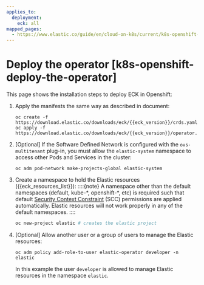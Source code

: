 ```yaml
---
applies_to:
  deployment:
    eck: all
mapped_pages:
  - https://www.elastic.co/guide/en/cloud-on-k8s/current/k8s-openshift-deploy-the-operator.html
---
```


# Deploy the operator [k8s-openshift-deploy-the-operator]

This page shows the installation steps to deploy ECK in Openshift:

1. Apply the manifests the same way as described in [](./install-using-yaml-manifest-quickstart.md) document:

   ```shell subs=true
   oc create -f https://download.elastic.co/downloads/eck/{{eck_version}}/crds.yaml
   oc apply -f https://download.elastic.co/downloads/eck/{{eck_version}}/operator.yaml
   ```

2. [Optional] If the Software Defined Network is configured with the `ovs-multitenant` plug-in, you must allow the `elastic-system` namespace to access other Pods and Services in the cluster:

   ```shell
   oc adm pod-network make-projects-global elastic-system
   ```

3. Create a namespace to hold the Elastic resources ({{eck_resources_list}}):
   ::::{note}
   A namespace other than the default namespaces (default, kube-\*, openshift-\*, etc) is required such that default [Security Context Constraint](https://docs.openshift.com/container-platform/4.12/authentication/managing-security-context-constraints.html) (SCC) permissions are applied automatically. Elastic resources will not work properly in any of the default namespaces.
   ::::

   ```sh
   oc new-project elastic # creates the elastic project
   ```

4. [Optional] Allow another user or a group of users to manage the Elastic resources:

   ```shell
   oc adm policy add-role-to-user elastic-operator developer -n elastic
   ```

   In this example the user `developer` is allowed to manage Elastic resources in the namespace `elastic`.